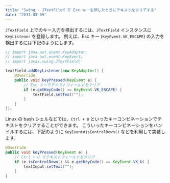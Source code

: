 ```yaml
---
title: "Swing - JTextFiled で Esc キーを押したときにテキストをクリアする"
date: "2011-05-05"
---
```


`JTextField` 上でのキー入力を検出するには、`JTextField` インスタンスに `KeyListener` を登録します。
例えば、Esc キー (`KeyEvent.VK_ESCAPE`) の入力を検出するには下記のようにします。

~~~ java
// import java.awt.event.KeyAdapter;
// import java.awt.event.KeyEvent;
// import javax.swing.JTextField;

textField.addKeyListener(new KeyAdapter() {
    @Override
    public void keyPressed(KeyEvent e) {
        // Esc キーでテキストフィールドをクリア
        if (e.getKeyCode() == KeyEvent.VK_ESCAPE) {
            textField.setText("");
        }
    }
});
~~~

Linux の bash シェルなどでは、`Ctrl + U` といったキーコンビネーションでテキストをクリアすることができます。
こういったキーコンビネーションをハンドルするには、下記のように `KeyEvent#isControlDown()` などを利用して実装します。

~~~ java
@Override
public void keyPressed(KeyEvent e) {
    // Ctrl + U でテキストフィールドをクリア
    if (e.isControlDown() && e.getKeyCode() == KeyEvent.VK_U) {
        textInput.setText("");
    }
}
~~~

